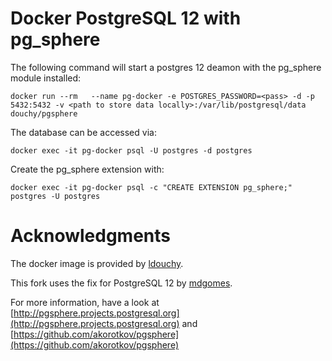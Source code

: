 # Docker PostgreSQL 12 with pg_sphere

The following command will start a postgres 12 deamon with the pg_sphere module installed:

`docker run --rm   --name pg-docker -e POSTGRES_PASSWORD=<pass> -d -p 5432:5432 -v <path to store data locally>:/var/lib/postgresql/data  douchy/pgsphere`

The database can be accessed via:

`docker exec -it pg-docker psql -U postgres -d postgres`

Create the pg_sphere extension with:

`docker exec -it pg-docker psql -c "CREATE EXTENSION pg_sphere;" postgres -U postgres`


# Acknowledgments

The docker image is provided by [ldouchy](https://hub.docker.com/repository/docker/douchy/pgsphere).

This fork uses the fix for PostgreSQL 12 by [mdgomes](https://github.com/mdgomes/pgsphere).

For more information, have a look at [http://pgsphere.projects.postgresql.org](http://pgsphere.projects.postgresql.org) and [https://github.com/akorotkov/pgsphere](https://github.com/akorotkov/pgsphere)

